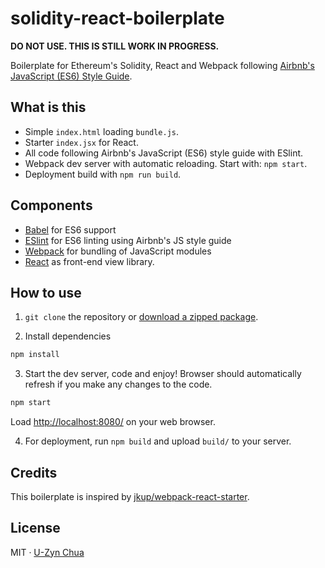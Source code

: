 # solidity-react-boilerplate

**DO NOT USE. THIS IS STILL WORK IN PROGRESS.** 

Boilerplate for Ethereum's Solidity, React and Webpack following [Airbnb's JavaScript (ES6) Style Guide](https://github.com/airbnb/javascript).



## What is this

- Simple `index.html` loading `bundle.js`.
- Starter `index.jsx` for React.
- All code following Airbnb's JavaScript (ES6) style guide with ESlint.
- Webpack dev server with automatic reloading. Start with: `npm start`.
- Deployment build with `npm run build`.

## Components

- [Babel](https://babeljs.io) for ES6 support
- [ESlint](http://eslint.org) for ES6 linting using Airbnb's JS style guide
- [Webpack](https://webpack.github.io) for bundling of JavaScript modules
- [React](https://facebook.github.io/react/) as front-end view library.

## How to use

1. `git clone` the repository or [download a zipped package](https://github.com/uzyn/react-webpack-airbnbjs-boilerplate/archive/master.zip).

2. Install dependencies

  ```bash
  npm install
  ```

3. Start the dev server, code and enjoy! Browser should automatically refresh if you make any changes to the code.

  ```bash
  npm start
  ```

  Load [http://localhost:8080/](http://localhost:8080/) on your web browser.

4. For deployment, run `npm build` and upload `build/` to your server.

## Credits

This boilerplate is inspired by [jkup/webpack-react-starter](https://github.com/jkup/webpack-react-starter).

## License

MIT · [U-Zyn Chua](http://uzyn.com)
